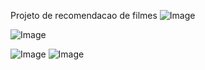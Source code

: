 
 Projeto de recomendacao de filmes
![Image](https://github.com/user-attachments/assets/8448fae3-074a-404f-8e08-fd9f8006dd6a)

![Image](https://github.com/user-attachments/assets/0b1d2c1d-f24b-4489-8caa-b306f40d45ab)

![Image](https://github.com/user-attachments/assets/ff38c2c8-f91e-4a4b-9965-f2fd59f42e34)
![Image](https://github.com/user-attachments/assets/80b2bc9c-0f71-490f-9648-8145dae743a8)

